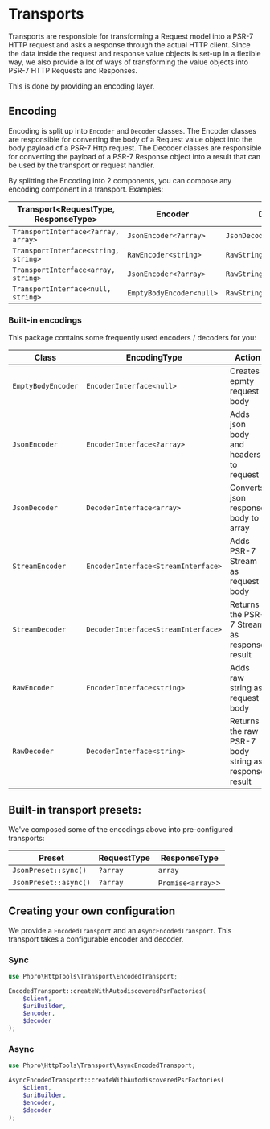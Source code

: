 # Transports

Transports are responsible for transforming a Request model into a PSR-7 HTTP request and asks a response through the actual HTTP client.
Since the data inside the request and response value objects is set-up in a flexible way, we also provide a lot of ways of transforming the value objects into PSR-7 HTTP Requests and Responses.

This is done by providing an encoding layer.

## Encoding

Encoding is split up into `Encoder` and `Decoder` classes.
The Encoder classes are responsible for converting the body of a Request value object into the body payload of a PSR-7 Http request.
The Decoder classes are responsible for converting the payload of a PSR-7 Response object into a result that can be used by the transport or request handler.

By splitting the Encoding into 2 components, you can compose any encoding component in a transport. 
Examples:


| Transport<RequestType, ResponseType> | Encoder<DataType> | Decoder<DataType> |
| --- | --- | --- |
| `TransportInterface<?array, array>` | `JsonEncoder<?array>` | `JsonDecoder<array>` |
| `TransportInterface<string, string>` | `RawEncoder<string>` | `RawStringEncoder<string>` |
| `TransportInterface<array, string>` | `JsonEncoder<?array>` | `RawStringEncoder<string>` |
| `TransportInterface<null, string>` | `EmptyBodyEncoder<null>` | `RawStringEncoder<string>` |


### Built-in encodings

This package contains some frequently used encoders / decoders for you:

| Class | EncodingType<DataType> | Action |
| --- | --- | --- |
| `EmptyBodyEncoder` | `EncoderInterface<null>` | Creates epmty request body | 
| `JsonEncoder` | `EncoderInterface<?array>` | Adds json body and headers to request |
| `JsonDecoder` | `DecoderInterface<array>` | Converts json response body to array |
| `StreamEncoder` | `EncoderInterface<StreamInterface>` | Adds PSR-7 Stream as request body |
| `StreamDecoder` | `DecoderInterface<StreamInterface>` | Returns the PSR-7 Stream as response result |
| `RawEncoder` | `EncoderInterface<string>` | Adds raw string as request body |
| `RawDecoder` | `DecoderInterface<string>` | Returns the raw PSR-7 body string as response result |

## Built-in transport presets:

We've composed some of the encodings above into pre-configured transports:


| Preset | RequestType | ResponseType |
| --- | --- | --- |
| `JsonPreset::sync()` | `?array` | `array` |
| `JsonPreset::async()` | `?array` | `Promise<array>`> |


## Creating your own configuration

We provide a `EncodedTransport` and an `AsyncEncodedTransport`.
This transport takes a configurable encoder and decoder. 

### Sync

```php
use Phpro\HttpTools\Transport\EncodedTransport;

EncodedTransport::createWithAutodiscoveredPsrFactories(
    $client,
    $uriBuilder,
    $encoder,
    $decoder
);
```

### Async

```php
use Phpro\HttpTools\Transport\AsyncEncodedTransport;

AsyncEncodedTransport::createWithAutodiscoveredPsrFactories(
    $client,
    $uriBuilder,
    $encoder,
    $decoder
);
```

